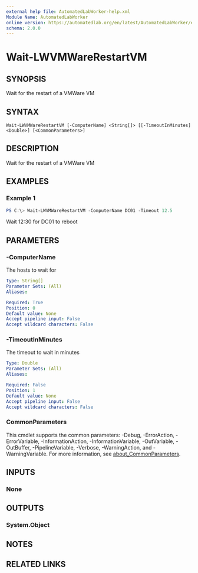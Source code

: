 ```yaml
---
external help file: AutomatedLabWorker-help.xml
Module Name: AutomatedLabWorker
online version: https://automatedlab.org/en/latest/AutomatedLabWorker/en-us/Wait-LWVMWareRestartVM
schema: 2.0.0
---
```


# Wait-LWVMWareRestartVM

## SYNOPSIS
Wait for the restart of a VMWare VM

## SYNTAX

```
Wait-LWVMWareRestartVM [-ComputerName] <String[]> [[-TimeoutInMinutes] <Double>] [<CommonParameters>]
```

## DESCRIPTION
Wait for the restart of a VMWare VM

## EXAMPLES

### Example 1
```powershell
PS C:\> Wait-LWVMWareRestartVM -ComputerName DC01 -Timeout 12.5
```

Wait 12:30 for DC01 to reboot

## PARAMETERS

### -ComputerName
The hosts to wait for

```yaml
Type: String[]
Parameter Sets: (All)
Aliases:

Required: True
Position: 0
Default value: None
Accept pipeline input: False
Accept wildcard characters: False
```

### -TimeoutInMinutes
The timeout to wait in minutes

```yaml
Type: Double
Parameter Sets: (All)
Aliases:

Required: False
Position: 1
Default value: None
Accept pipeline input: False
Accept wildcard characters: False
```

### CommonParameters
This cmdlet supports the common parameters: -Debug, -ErrorAction, -ErrorVariable, -InformationAction, -InformationVariable, -OutVariable, -OutBuffer, -PipelineVariable, -Verbose, -WarningAction, and -WarningVariable. For more information, see [about_CommonParameters](http://go.microsoft.com/fwlink/?LinkID=113216).

## INPUTS

### None
## OUTPUTS

### System.Object
## NOTES

## RELATED LINKS

